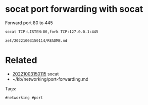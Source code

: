 # socat port forwarding with socat
Forward port 80 to 445
```bash
socat TCP-LISTEN:80,fork TCP:127.0.0.1:445
```

` zet/20221003150114/README.md `

# Related

- [20221003150115](/zet/20221003150115/README.md) socat
- ~/kb/networking/port-forwarding.md

Tags:

    #networking #port 
